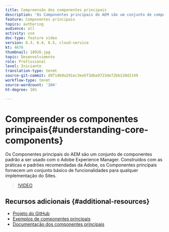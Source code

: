 ```yaml
---
title: Compreensão dos componentes principais
description: 'Os Componentes principais do AEM são um conjunto de componentes padrão a ser usado com o Adobe Experience Manager. Construídos com as práticas e padrões recomendadas da Adobe, os Componentes principais fornecem um conjunto básico de funcionalidades para qualquer implementação do Sites. '
feature: Componentes principais
topics: authoring
audience: all
activity: use
doc-type: feature video
version: 6.3, 6.4, 6.5, cloud-service
kt: 4676
thumbnail: 18926.jpg
topic: Desenvolvimento
role: Profissional
level: Iniciante
translation-type: tm+mt
source-git-commit: d9714b9a291ec3ee5f3dba9723de72bb120d2149
workflow-type: tm+mt
source-wordcount: '104'
ht-degree: 16%

---
```



# Compreender os componentes principais{#understanding-core-components}

Os Componentes principais do AEM são um conjunto de componentes padrão a ser usado com o Adobe Experience Manager. Construídos com as práticas e padrões recomendadas da Adobe, os Componentes principais fornecem um conjunto básico de funcionalidades para qualquer implementação do Sites.

>[!VIDEO](https://video.tv.adobe.com/v/18926/?quality=12&learn=on)

## Recursos adicionais {#additional-resources}

* [Projeto do GitHub](https://github.com/adobe/aem-core-wcm-components)
* [Exemplos de componentes principais](https://www.aemcomponents.dev/)
* [Documentação dos componentes principais](https://docs.adobe.com/content/help/pt-BR/experience-manager-core-components/using/introduction.html)


